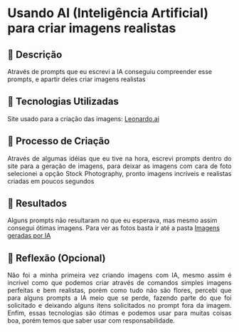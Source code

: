 # Usando AI (Inteligência Artificial) para criar imagens realistas

## 📒 Descrição
Através de prompts que eu escrevi a IA conseguiu compreender esse prompts, e apartir deles criar imagens realistas

## 🤖 Tecnologias Utilizadas
Site usado para a criação das imagens: <a href="https://app.leonardo.ai/">Leonardo.ai</a>

## 🧐 Processo de Criação
<p align="justify">Através de algumas idéias que eu tive na hora, escrevi prompts dentro do site para a geração de imagens, para deixar as imagens com cara de foto selecionei a opção Stock Photography, pronto imagens incríveis e realistas criadas em poucos segundos<p>

## 🚀 Resultados
<p>Alguns prompts não resultaram no que eu esperava, mas mesmo assim consegui ótimas imagens. Para ver as fotos basta ir até a pasta <a href="https://github.com/Fabriciobr5975/lab-natty-or-not/tree/main/Imagens%20gerada%20por%20IA">Imagens geradas por IA</a></p>

## 💭 Reflexão (Opcional)
<p align ="justify">Não foi a minha primeira vez criando imagens com IA, mesmo assim é incrível como que podemos criar através de comandos simples imagens perfeitas e bem realistas, porém como tudo não são flores, percebi que para alguns prompts a IA meio que se perde, fazendo parte do que foi solicitado e deixando alguns itens solicitados no prompt fora da imagem. Enfim, essas tecnologias são ótimas e podemos usar para muitas coisas boa, porém temos que saber usar com responsabilidade.</p>
